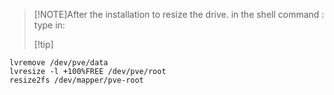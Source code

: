 >[!NOTE]After the installation to resize the drive.
> in the shell command : type in:
>
>[!tip]
```
lvremove /dev/pve/data
lvresize -l +100%FREE /dev/pve/root
resize2fs /dev/mapper/pve-root
```

